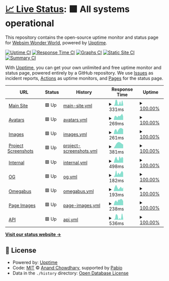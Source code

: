 # [📈 Live Status](https://websimww.github.io/status): <!--live status--> **🟩 All systems operational**

This repository contains the open-source uptime monitor and status page for [Websim Wonder World](https://wwebsim.ai/@wwworld), powered by [Upptime](https://github.com/upptime/upptime).

[![Uptime CI](https://github.com/websimww/status/workflows/Uptime%20CI/badge.svg)](https://github.com/websimww/status/actions?query=workflow%3A%22Uptime+CI%22)
[![Response Time CI](https://github.com/websimww/status/workflows/Response%20Time%20CI/badge.svg)](https://github.com/websimww/status/actions?query=workflow%3A%22Response+Time+CI%22)
[![Graphs CI](https://github.com/websimww/status/workflows/Graphs%20CI/badge.svg)](https://github.com/websimww/status/actions?query=workflow%3A%22Graphs+CI%22)
[![Static Site CI](https://github.com/websimww/status/workflows/Static%20Site%20CI/badge.svg)](https://github.com/websimww/status/actions?query=workflow%3A%22Static+Site+CI%22)
[![Summary CI](https://github.com/websimww/status/workflows/Summary%20CI/badge.svg)](https://github.com/websimww/status/actions?query=workflow%3A%22Summary+CI%22)

With [Upptime](https://upptime.js.org), you can get your own unlimited and free uptime monitor and status page, powered entirely by a GitHub repository. We use [Issues](https://github.com/websimww/status/issues) as incident reports, [Actions](https://github.com/websimww/status/actions) as uptime monitors, and [Pages](https://websimww.github.io/status) for the status page.

<!--start: status pages-->
<!-- This summary is generated by Upptime (https://github.com/upptime/upptime) -->
<!-- Do not edit this manually, your changes will be overwritten -->
<!-- prettier-ignore -->
| URL | Status | History | Response Time | Uptime |
| --- | ------ | ------- | ------------- | ------ |
| <img alt="" src="https://icons.duckduckgo.com/ip3/websim.ai.ico" height="13"> [Main Site](https://websim.ai/) | 🟩 Up | [main-site.yml](https://github.com/websimww/status/commits/HEAD/history/main-site.yml) | <details><summary><img alt="Response time graph" src="./graphs/main-site/response-time-week.png" height="20"> 331ms</summary><br><a href="https://websimww.github.io/status/history/main-site"><img alt="Response time 331" src="https://img.shields.io/endpoint?url=https%3A%2F%2Fraw.githubusercontent.com%2Fwebsimww%2Fstatus%2FHEAD%2Fapi%2Fmain-site%2Fresponse-time.json"></a><br><a href="https://websimww.github.io/status/history/main-site"><img alt="24-hour response time 331" src="https://img.shields.io/endpoint?url=https%3A%2F%2Fraw.githubusercontent.com%2Fwebsimww%2Fstatus%2FHEAD%2Fapi%2Fmain-site%2Fresponse-time-day.json"></a><br><a href="https://websimww.github.io/status/history/main-site"><img alt="7-day response time 331" src="https://img.shields.io/endpoint?url=https%3A%2F%2Fraw.githubusercontent.com%2Fwebsimww%2Fstatus%2FHEAD%2Fapi%2Fmain-site%2Fresponse-time-week.json"></a><br><a href="https://websimww.github.io/status/history/main-site"><img alt="30-day response time 331" src="https://img.shields.io/endpoint?url=https%3A%2F%2Fraw.githubusercontent.com%2Fwebsimww%2Fstatus%2FHEAD%2Fapi%2Fmain-site%2Fresponse-time-month.json"></a><br><a href="https://websimww.github.io/status/history/main-site"><img alt="1-year response time 331" src="https://img.shields.io/endpoint?url=https%3A%2F%2Fraw.githubusercontent.com%2Fwebsimww%2Fstatus%2FHEAD%2Fapi%2Fmain-site%2Fresponse-time-year.json"></a></details> | <details><summary><a href="https://websimww.github.io/status/history/main-site">100.00%</a></summary><a href="https://websimww.github.io/status/history/main-site"><img alt="All-time uptime 100.00%" src="https://img.shields.io/endpoint?url=https%3A%2F%2Fraw.githubusercontent.com%2Fwebsimww%2Fstatus%2FHEAD%2Fapi%2Fmain-site%2Fuptime.json"></a><br><a href="https://websimww.github.io/status/history/main-site"><img alt="24-hour uptime 100.00%" src="https://img.shields.io/endpoint?url=https%3A%2F%2Fraw.githubusercontent.com%2Fwebsimww%2Fstatus%2FHEAD%2Fapi%2Fmain-site%2Fuptime-day.json"></a><br><a href="https://websimww.github.io/status/history/main-site"><img alt="7-day uptime 100.00%" src="https://img.shields.io/endpoint?url=https%3A%2F%2Fraw.githubusercontent.com%2Fwebsimww%2Fstatus%2FHEAD%2Fapi%2Fmain-site%2Fuptime-week.json"></a><br><a href="https://websimww.github.io/status/history/main-site"><img alt="30-day uptime 100.00%" src="https://img.shields.io/endpoint?url=https%3A%2F%2Fraw.githubusercontent.com%2Fwebsimww%2Fstatus%2FHEAD%2Fapi%2Fmain-site%2Fuptime-month.json"></a><br><a href="https://websimww.github.io/status/history/main-site"><img alt="1-year uptime 100.00%" src="https://img.shields.io/endpoint?url=https%3A%2F%2Fraw.githubusercontent.com%2Fwebsimww%2Fstatus%2FHEAD%2Fapi%2Fmain-site%2Fuptime-year.json"></a></details>
| <img alt="" src="https://icons.duckduckgo.com/ip3/avatars.websim.ai.ico" height="13"> [Avatars](https://avatars.websim.ai/13ac4d9a-fce5-4eef-a688-221884ad4235/CQOqjQvxkM47r4gME.webp) | 🟩 Up | [avatars.yml](https://github.com/websimww/status/commits/HEAD/history/avatars.yml) | <details><summary><img alt="Response time graph" src="./graphs/avatars/response-time-week.png" height="20"> 269ms</summary><br><a href="https://websimww.github.io/status/history/avatars"><img alt="Response time 269" src="https://img.shields.io/endpoint?url=https%3A%2F%2Fraw.githubusercontent.com%2Fwebsimww%2Fstatus%2FHEAD%2Fapi%2Favatars%2Fresponse-time.json"></a><br><a href="https://websimww.github.io/status/history/avatars"><img alt="24-hour response time 289" src="https://img.shields.io/endpoint?url=https%3A%2F%2Fraw.githubusercontent.com%2Fwebsimww%2Fstatus%2FHEAD%2Fapi%2Favatars%2Fresponse-time-day.json"></a><br><a href="https://websimww.github.io/status/history/avatars"><img alt="7-day response time 269" src="https://img.shields.io/endpoint?url=https%3A%2F%2Fraw.githubusercontent.com%2Fwebsimww%2Fstatus%2FHEAD%2Fapi%2Favatars%2Fresponse-time-week.json"></a><br><a href="https://websimww.github.io/status/history/avatars"><img alt="30-day response time 269" src="https://img.shields.io/endpoint?url=https%3A%2F%2Fraw.githubusercontent.com%2Fwebsimww%2Fstatus%2FHEAD%2Fapi%2Favatars%2Fresponse-time-month.json"></a><br><a href="https://websimww.github.io/status/history/avatars"><img alt="1-year response time 269" src="https://img.shields.io/endpoint?url=https%3A%2F%2Fraw.githubusercontent.com%2Fwebsimww%2Fstatus%2FHEAD%2Fapi%2Favatars%2Fresponse-time-year.json"></a></details> | <details><summary><a href="https://websimww.github.io/status/history/avatars">100.00%</a></summary><a href="https://websimww.github.io/status/history/avatars"><img alt="All-time uptime 100.00%" src="https://img.shields.io/endpoint?url=https%3A%2F%2Fraw.githubusercontent.com%2Fwebsimww%2Fstatus%2FHEAD%2Fapi%2Favatars%2Fuptime.json"></a><br><a href="https://websimww.github.io/status/history/avatars"><img alt="24-hour uptime 100.00%" src="https://img.shields.io/endpoint?url=https%3A%2F%2Fraw.githubusercontent.com%2Fwebsimww%2Fstatus%2FHEAD%2Fapi%2Favatars%2Fuptime-day.json"></a><br><a href="https://websimww.github.io/status/history/avatars"><img alt="7-day uptime 100.00%" src="https://img.shields.io/endpoint?url=https%3A%2F%2Fraw.githubusercontent.com%2Fwebsimww%2Fstatus%2FHEAD%2Fapi%2Favatars%2Fuptime-week.json"></a><br><a href="https://websimww.github.io/status/history/avatars"><img alt="30-day uptime 100.00%" src="https://img.shields.io/endpoint?url=https%3A%2F%2Fraw.githubusercontent.com%2Fwebsimww%2Fstatus%2FHEAD%2Fapi%2Favatars%2Fuptime-month.json"></a><br><a href="https://websimww.github.io/status/history/avatars"><img alt="1-year uptime 100.00%" src="https://img.shields.io/endpoint?url=https%3A%2F%2Fraw.githubusercontent.com%2Fwebsimww%2Fstatus%2FHEAD%2Fapi%2Favatars%2Fuptime-year.json"></a></details>
| <img alt="" src="https://icons.duckduckgo.com/ip3/images.websim.ai.ico" height="13"> [Images](https://images.websim.ai/v1/site/Admdc3N7DvV192eus/600) | 🟩 Up | [images.yml](https://github.com/websimww/status/commits/HEAD/history/images.yml) | <details><summary><img alt="Response time graph" src="./graphs/images/response-time-week.png" height="20"> 261ms</summary><br><a href="https://websimww.github.io/status/history/images"><img alt="Response time 261" src="https://img.shields.io/endpoint?url=https%3A%2F%2Fraw.githubusercontent.com%2Fwebsimww%2Fstatus%2FHEAD%2Fapi%2Fimages%2Fresponse-time.json"></a><br><a href="https://websimww.github.io/status/history/images"><img alt="24-hour response time 302" src="https://img.shields.io/endpoint?url=https%3A%2F%2Fraw.githubusercontent.com%2Fwebsimww%2Fstatus%2FHEAD%2Fapi%2Fimages%2Fresponse-time-day.json"></a><br><a href="https://websimww.github.io/status/history/images"><img alt="7-day response time 261" src="https://img.shields.io/endpoint?url=https%3A%2F%2Fraw.githubusercontent.com%2Fwebsimww%2Fstatus%2FHEAD%2Fapi%2Fimages%2Fresponse-time-week.json"></a><br><a href="https://websimww.github.io/status/history/images"><img alt="30-day response time 261" src="https://img.shields.io/endpoint?url=https%3A%2F%2Fraw.githubusercontent.com%2Fwebsimww%2Fstatus%2FHEAD%2Fapi%2Fimages%2Fresponse-time-month.json"></a><br><a href="https://websimww.github.io/status/history/images"><img alt="1-year response time 261" src="https://img.shields.io/endpoint?url=https%3A%2F%2Fraw.githubusercontent.com%2Fwebsimww%2Fstatus%2FHEAD%2Fapi%2Fimages%2Fresponse-time-year.json"></a></details> | <details><summary><a href="https://websimww.github.io/status/history/images">100.00%</a></summary><a href="https://websimww.github.io/status/history/images"><img alt="All-time uptime 100.00%" src="https://img.shields.io/endpoint?url=https%3A%2F%2Fraw.githubusercontent.com%2Fwebsimww%2Fstatus%2FHEAD%2Fapi%2Fimages%2Fuptime.json"></a><br><a href="https://websimww.github.io/status/history/images"><img alt="24-hour uptime 100.00%" src="https://img.shields.io/endpoint?url=https%3A%2F%2Fraw.githubusercontent.com%2Fwebsimww%2Fstatus%2FHEAD%2Fapi%2Fimages%2Fuptime-day.json"></a><br><a href="https://websimww.github.io/status/history/images"><img alt="7-day uptime 100.00%" src="https://img.shields.io/endpoint?url=https%3A%2F%2Fraw.githubusercontent.com%2Fwebsimww%2Fstatus%2FHEAD%2Fapi%2Fimages%2Fuptime-week.json"></a><br><a href="https://websimww.github.io/status/history/images"><img alt="30-day uptime 100.00%" src="https://img.shields.io/endpoint?url=https%3A%2F%2Fraw.githubusercontent.com%2Fwebsimww%2Fstatus%2FHEAD%2Fapi%2Fimages%2Fuptime-month.json"></a><br><a href="https://websimww.github.io/status/history/images"><img alt="1-year uptime 100.00%" src="https://img.shields.io/endpoint?url=https%3A%2F%2Fraw.githubusercontent.com%2Fwebsimww%2Fstatus%2FHEAD%2Fapi%2Fimages%2Fuptime-year.json"></a></details>
| <img alt="" src="https://icons.duckduckgo.com/ip3/project-screenshots.websim.ai.ico" height="13"> [Project Screenshots](https://project-screenshots.websim.ai/0193a922-882e-7cfc-8b0d-960323df1155) | 🟩 Up | [project-screenshots.yml](https://github.com/websimww/status/commits/HEAD/history/project-screenshots.yml) | <details><summary><img alt="Response time graph" src="./graphs/project-screenshots/response-time-week.png" height="20"> 381ms</summary><br><a href="https://websimww.github.io/status/history/project-screenshots"><img alt="Response time 381" src="https://img.shields.io/endpoint?url=https%3A%2F%2Fraw.githubusercontent.com%2Fwebsimww%2Fstatus%2FHEAD%2Fapi%2Fproject-screenshots%2Fresponse-time.json"></a><br><a href="https://websimww.github.io/status/history/project-screenshots"><img alt="24-hour response time 381" src="https://img.shields.io/endpoint?url=https%3A%2F%2Fraw.githubusercontent.com%2Fwebsimww%2Fstatus%2FHEAD%2Fapi%2Fproject-screenshots%2Fresponse-time-day.json"></a><br><a href="https://websimww.github.io/status/history/project-screenshots"><img alt="7-day response time 381" src="https://img.shields.io/endpoint?url=https%3A%2F%2Fraw.githubusercontent.com%2Fwebsimww%2Fstatus%2FHEAD%2Fapi%2Fproject-screenshots%2Fresponse-time-week.json"></a><br><a href="https://websimww.github.io/status/history/project-screenshots"><img alt="30-day response time 381" src="https://img.shields.io/endpoint?url=https%3A%2F%2Fraw.githubusercontent.com%2Fwebsimww%2Fstatus%2FHEAD%2Fapi%2Fproject-screenshots%2Fresponse-time-month.json"></a><br><a href="https://websimww.github.io/status/history/project-screenshots"><img alt="1-year response time 381" src="https://img.shields.io/endpoint?url=https%3A%2F%2Fraw.githubusercontent.com%2Fwebsimww%2Fstatus%2FHEAD%2Fapi%2Fproject-screenshots%2Fresponse-time-year.json"></a></details> | <details><summary><a href="https://websimww.github.io/status/history/project-screenshots">100.00%</a></summary><a href="https://websimww.github.io/status/history/project-screenshots"><img alt="All-time uptime 100.00%" src="https://img.shields.io/endpoint?url=https%3A%2F%2Fraw.githubusercontent.com%2Fwebsimww%2Fstatus%2FHEAD%2Fapi%2Fproject-screenshots%2Fuptime.json"></a><br><a href="https://websimww.github.io/status/history/project-screenshots"><img alt="24-hour uptime 100.00%" src="https://img.shields.io/endpoint?url=https%3A%2F%2Fraw.githubusercontent.com%2Fwebsimww%2Fstatus%2FHEAD%2Fapi%2Fproject-screenshots%2Fuptime-day.json"></a><br><a href="https://websimww.github.io/status/history/project-screenshots"><img alt="7-day uptime 100.00%" src="https://img.shields.io/endpoint?url=https%3A%2F%2Fraw.githubusercontent.com%2Fwebsimww%2Fstatus%2FHEAD%2Fapi%2Fproject-screenshots%2Fuptime-week.json"></a><br><a href="https://websimww.github.io/status/history/project-screenshots"><img alt="30-day uptime 100.00%" src="https://img.shields.io/endpoint?url=https%3A%2F%2Fraw.githubusercontent.com%2Fwebsimww%2Fstatus%2FHEAD%2Fapi%2Fproject-screenshots%2Fuptime-month.json"></a><br><a href="https://websimww.github.io/status/history/project-screenshots"><img alt="1-year uptime 100.00%" src="https://img.shields.io/endpoint?url=https%3A%2F%2Fraw.githubusercontent.com%2Fwebsimww%2Fstatus%2FHEAD%2Fapi%2Fproject-screenshots%2Fuptime-year.json"></a></details>
| <img alt="" src="https://icons.duckduckgo.com/ip3/internal.websim.ai.ico" height="13"> [Internal](https://internal.websim.ai/) | 🟩 Up | [internal.yml](https://github.com/websimww/status/commits/HEAD/history/internal.yml) | <details><summary><img alt="Response time graph" src="./graphs/internal/response-time-week.png" height="20"> 498ms</summary><br><a href="https://websimww.github.io/status/history/internal"><img alt="Response time 498" src="https://img.shields.io/endpoint?url=https%3A%2F%2Fraw.githubusercontent.com%2Fwebsimww%2Fstatus%2FHEAD%2Fapi%2Finternal%2Fresponse-time.json"></a><br><a href="https://websimww.github.io/status/history/internal"><img alt="24-hour response time 547" src="https://img.shields.io/endpoint?url=https%3A%2F%2Fraw.githubusercontent.com%2Fwebsimww%2Fstatus%2FHEAD%2Fapi%2Finternal%2Fresponse-time-day.json"></a><br><a href="https://websimww.github.io/status/history/internal"><img alt="7-day response time 498" src="https://img.shields.io/endpoint?url=https%3A%2F%2Fraw.githubusercontent.com%2Fwebsimww%2Fstatus%2FHEAD%2Fapi%2Finternal%2Fresponse-time-week.json"></a><br><a href="https://websimww.github.io/status/history/internal"><img alt="30-day response time 498" src="https://img.shields.io/endpoint?url=https%3A%2F%2Fraw.githubusercontent.com%2Fwebsimww%2Fstatus%2FHEAD%2Fapi%2Finternal%2Fresponse-time-month.json"></a><br><a href="https://websimww.github.io/status/history/internal"><img alt="1-year response time 498" src="https://img.shields.io/endpoint?url=https%3A%2F%2Fraw.githubusercontent.com%2Fwebsimww%2Fstatus%2FHEAD%2Fapi%2Finternal%2Fresponse-time-year.json"></a></details> | <details><summary><a href="https://websimww.github.io/status/history/internal">100.00%</a></summary><a href="https://websimww.github.io/status/history/internal"><img alt="All-time uptime 100.00%" src="https://img.shields.io/endpoint?url=https%3A%2F%2Fraw.githubusercontent.com%2Fwebsimww%2Fstatus%2FHEAD%2Fapi%2Finternal%2Fuptime.json"></a><br><a href="https://websimww.github.io/status/history/internal"><img alt="24-hour uptime 100.00%" src="https://img.shields.io/endpoint?url=https%3A%2F%2Fraw.githubusercontent.com%2Fwebsimww%2Fstatus%2FHEAD%2Fapi%2Finternal%2Fuptime-day.json"></a><br><a href="https://websimww.github.io/status/history/internal"><img alt="7-day uptime 100.00%" src="https://img.shields.io/endpoint?url=https%3A%2F%2Fraw.githubusercontent.com%2Fwebsimww%2Fstatus%2FHEAD%2Fapi%2Finternal%2Fuptime-week.json"></a><br><a href="https://websimww.github.io/status/history/internal"><img alt="30-day uptime 100.00%" src="https://img.shields.io/endpoint?url=https%3A%2F%2Fraw.githubusercontent.com%2Fwebsimww%2Fstatus%2FHEAD%2Fapi%2Finternal%2Fuptime-month.json"></a><br><a href="https://websimww.github.io/status/history/internal"><img alt="1-year uptime 100.00%" src="https://img.shields.io/endpoint?url=https%3A%2F%2Fraw.githubusercontent.com%2Fwebsimww%2Fstatus%2FHEAD%2Fapi%2Finternal%2Fuptime-year.json"></a></details>
| <img alt="" src="https://icons.duckduckgo.com/ip3/og.websim.ai.ico" height="13"> [OG](https://og.websim.ai/) | 🟩 Up | [og.yml](https://github.com/websimww/status/commits/HEAD/history/og.yml) | <details><summary><img alt="Response time graph" src="./graphs/og/response-time-week.png" height="20"> 182ms</summary><br><a href="https://websimww.github.io/status/history/og"><img alt="Response time 182" src="https://img.shields.io/endpoint?url=https%3A%2F%2Fraw.githubusercontent.com%2Fwebsimww%2Fstatus%2FHEAD%2Fapi%2Fog%2Fresponse-time.json"></a><br><a href="https://websimww.github.io/status/history/og"><img alt="24-hour response time 219" src="https://img.shields.io/endpoint?url=https%3A%2F%2Fraw.githubusercontent.com%2Fwebsimww%2Fstatus%2FHEAD%2Fapi%2Fog%2Fresponse-time-day.json"></a><br><a href="https://websimww.github.io/status/history/og"><img alt="7-day response time 182" src="https://img.shields.io/endpoint?url=https%3A%2F%2Fraw.githubusercontent.com%2Fwebsimww%2Fstatus%2FHEAD%2Fapi%2Fog%2Fresponse-time-week.json"></a><br><a href="https://websimww.github.io/status/history/og"><img alt="30-day response time 182" src="https://img.shields.io/endpoint?url=https%3A%2F%2Fraw.githubusercontent.com%2Fwebsimww%2Fstatus%2FHEAD%2Fapi%2Fog%2Fresponse-time-month.json"></a><br><a href="https://websimww.github.io/status/history/og"><img alt="1-year response time 182" src="https://img.shields.io/endpoint?url=https%3A%2F%2Fraw.githubusercontent.com%2Fwebsimww%2Fstatus%2FHEAD%2Fapi%2Fog%2Fresponse-time-year.json"></a></details> | <details><summary><a href="https://websimww.github.io/status/history/og">100.00%</a></summary><a href="https://websimww.github.io/status/history/og"><img alt="All-time uptime 100.00%" src="https://img.shields.io/endpoint?url=https%3A%2F%2Fraw.githubusercontent.com%2Fwebsimww%2Fstatus%2FHEAD%2Fapi%2Fog%2Fuptime.json"></a><br><a href="https://websimww.github.io/status/history/og"><img alt="24-hour uptime 100.00%" src="https://img.shields.io/endpoint?url=https%3A%2F%2Fraw.githubusercontent.com%2Fwebsimww%2Fstatus%2FHEAD%2Fapi%2Fog%2Fuptime-day.json"></a><br><a href="https://websimww.github.io/status/history/og"><img alt="7-day uptime 100.00%" src="https://img.shields.io/endpoint?url=https%3A%2F%2Fraw.githubusercontent.com%2Fwebsimww%2Fstatus%2FHEAD%2Fapi%2Fog%2Fuptime-week.json"></a><br><a href="https://websimww.github.io/status/history/og"><img alt="30-day uptime 100.00%" src="https://img.shields.io/endpoint?url=https%3A%2F%2Fraw.githubusercontent.com%2Fwebsimww%2Fstatus%2FHEAD%2Fapi%2Fog%2Fuptime-month.json"></a><br><a href="https://websimww.github.io/status/history/og"><img alt="1-year uptime 100.00%" src="https://img.shields.io/endpoint?url=https%3A%2F%2Fraw.githubusercontent.com%2Fwebsimww%2Fstatus%2FHEAD%2Fapi%2Fog%2Fuptime-year.json"></a></details>
| <img alt="" src="https://icons.duckduckgo.com/ip3/omegabus.websim.ai.ico" height="13"> [Omegabus](https://omegabus.websim.ai/) | 🟩 Up | [omegabus.yml](https://github.com/websimww/status/commits/HEAD/history/omegabus.yml) | <details><summary><img alt="Response time graph" src="./graphs/omegabus/response-time-week.png" height="20"> 193ms</summary><br><a href="https://websimww.github.io/status/history/omegabus"><img alt="Response time 193" src="https://img.shields.io/endpoint?url=https%3A%2F%2Fraw.githubusercontent.com%2Fwebsimww%2Fstatus%2FHEAD%2Fapi%2Fomegabus%2Fresponse-time.json"></a><br><a href="https://websimww.github.io/status/history/omegabus"><img alt="24-hour response time 184" src="https://img.shields.io/endpoint?url=https%3A%2F%2Fraw.githubusercontent.com%2Fwebsimww%2Fstatus%2FHEAD%2Fapi%2Fomegabus%2Fresponse-time-day.json"></a><br><a href="https://websimww.github.io/status/history/omegabus"><img alt="7-day response time 193" src="https://img.shields.io/endpoint?url=https%3A%2F%2Fraw.githubusercontent.com%2Fwebsimww%2Fstatus%2FHEAD%2Fapi%2Fomegabus%2Fresponse-time-week.json"></a><br><a href="https://websimww.github.io/status/history/omegabus"><img alt="30-day response time 193" src="https://img.shields.io/endpoint?url=https%3A%2F%2Fraw.githubusercontent.com%2Fwebsimww%2Fstatus%2FHEAD%2Fapi%2Fomegabus%2Fresponse-time-month.json"></a><br><a href="https://websimww.github.io/status/history/omegabus"><img alt="1-year response time 193" src="https://img.shields.io/endpoint?url=https%3A%2F%2Fraw.githubusercontent.com%2Fwebsimww%2Fstatus%2FHEAD%2Fapi%2Fomegabus%2Fresponse-time-year.json"></a></details> | <details><summary><a href="https://websimww.github.io/status/history/omegabus">100.00%</a></summary><a href="https://websimww.github.io/status/history/omegabus"><img alt="All-time uptime 100.00%" src="https://img.shields.io/endpoint?url=https%3A%2F%2Fraw.githubusercontent.com%2Fwebsimww%2Fstatus%2FHEAD%2Fapi%2Fomegabus%2Fuptime.json"></a><br><a href="https://websimww.github.io/status/history/omegabus"><img alt="24-hour uptime 100.00%" src="https://img.shields.io/endpoint?url=https%3A%2F%2Fraw.githubusercontent.com%2Fwebsimww%2Fstatus%2FHEAD%2Fapi%2Fomegabus%2Fuptime-day.json"></a><br><a href="https://websimww.github.io/status/history/omegabus"><img alt="7-day uptime 100.00%" src="https://img.shields.io/endpoint?url=https%3A%2F%2Fraw.githubusercontent.com%2Fwebsimww%2Fstatus%2FHEAD%2Fapi%2Fomegabus%2Fuptime-week.json"></a><br><a href="https://websimww.github.io/status/history/omegabus"><img alt="30-day uptime 100.00%" src="https://img.shields.io/endpoint?url=https%3A%2F%2Fraw.githubusercontent.com%2Fwebsimww%2Fstatus%2FHEAD%2Fapi%2Fomegabus%2Fuptime-month.json"></a><br><a href="https://websimww.github.io/status/history/omegabus"><img alt="1-year uptime 100.00%" src="https://img.shields.io/endpoint?url=https%3A%2F%2Fraw.githubusercontent.com%2Fwebsimww%2Fstatus%2FHEAD%2Fapi%2Fomegabus%2Fuptime-year.json"></a></details>
| <img alt="" src="https://icons.duckduckgo.com/ip3/page-images.websim.ai.ico" height="13"> [Page Images](https://page-images.websim.ai/) | 🟩 Up | [page-images.yml](https://github.com/websimww/status/commits/HEAD/history/page-images.yml) | <details><summary><img alt="Response time graph" src="./graphs/page-images/response-time-week.png" height="20"> 238ms</summary><br><a href="https://websimww.github.io/status/history/page-images"><img alt="Response time 238" src="https://img.shields.io/endpoint?url=https%3A%2F%2Fraw.githubusercontent.com%2Fwebsimww%2Fstatus%2FHEAD%2Fapi%2Fpage-images%2Fresponse-time.json"></a><br><a href="https://websimww.github.io/status/history/page-images"><img alt="24-hour response time 274" src="https://img.shields.io/endpoint?url=https%3A%2F%2Fraw.githubusercontent.com%2Fwebsimww%2Fstatus%2FHEAD%2Fapi%2Fpage-images%2Fresponse-time-day.json"></a><br><a href="https://websimww.github.io/status/history/page-images"><img alt="7-day response time 238" src="https://img.shields.io/endpoint?url=https%3A%2F%2Fraw.githubusercontent.com%2Fwebsimww%2Fstatus%2FHEAD%2Fapi%2Fpage-images%2Fresponse-time-week.json"></a><br><a href="https://websimww.github.io/status/history/page-images"><img alt="30-day response time 238" src="https://img.shields.io/endpoint?url=https%3A%2F%2Fraw.githubusercontent.com%2Fwebsimww%2Fstatus%2FHEAD%2Fapi%2Fpage-images%2Fresponse-time-month.json"></a><br><a href="https://websimww.github.io/status/history/page-images"><img alt="1-year response time 238" src="https://img.shields.io/endpoint?url=https%3A%2F%2Fraw.githubusercontent.com%2Fwebsimww%2Fstatus%2FHEAD%2Fapi%2Fpage-images%2Fresponse-time-year.json"></a></details> | <details><summary><a href="https://websimww.github.io/status/history/page-images">100.00%</a></summary><a href="https://websimww.github.io/status/history/page-images"><img alt="All-time uptime 100.00%" src="https://img.shields.io/endpoint?url=https%3A%2F%2Fraw.githubusercontent.com%2Fwebsimww%2Fstatus%2FHEAD%2Fapi%2Fpage-images%2Fuptime.json"></a><br><a href="https://websimww.github.io/status/history/page-images"><img alt="24-hour uptime 100.00%" src="https://img.shields.io/endpoint?url=https%3A%2F%2Fraw.githubusercontent.com%2Fwebsimww%2Fstatus%2FHEAD%2Fapi%2Fpage-images%2Fuptime-day.json"></a><br><a href="https://websimww.github.io/status/history/page-images"><img alt="7-day uptime 100.00%" src="https://img.shields.io/endpoint?url=https%3A%2F%2Fraw.githubusercontent.com%2Fwebsimww%2Fstatus%2FHEAD%2Fapi%2Fpage-images%2Fuptime-week.json"></a><br><a href="https://websimww.github.io/status/history/page-images"><img alt="30-day uptime 100.00%" src="https://img.shields.io/endpoint?url=https%3A%2F%2Fraw.githubusercontent.com%2Fwebsimww%2Fstatus%2FHEAD%2Fapi%2Fpage-images%2Fuptime-month.json"></a><br><a href="https://websimww.github.io/status/history/page-images"><img alt="1-year uptime 100.00%" src="https://img.shields.io/endpoint?url=https%3A%2F%2Fraw.githubusercontent.com%2Fwebsimww%2Fstatus%2FHEAD%2Fapi%2Fpage-images%2Fuptime-year.json"></a></details>
| <img alt="" src="https://icons.duckduckgo.com/ip3/api.websim.ai.ico" height="13"> [API](https://api.websim.ai/api/v1/sites/LOGGED_IN/html) | 🟩 Up | [api.yml](https://github.com/websimww/status/commits/HEAD/history/api.yml) | <details><summary><img alt="Response time graph" src="./graphs/api/response-time-week.png" height="20"> 536ms</summary><br><a href="https://websimww.github.io/status/history/api"><img alt="Response time 536" src="https://img.shields.io/endpoint?url=https%3A%2F%2Fraw.githubusercontent.com%2Fwebsimww%2Fstatus%2FHEAD%2Fapi%2Fapi%2Fresponse-time.json"></a><br><a href="https://websimww.github.io/status/history/api"><img alt="24-hour response time 614" src="https://img.shields.io/endpoint?url=https%3A%2F%2Fraw.githubusercontent.com%2Fwebsimww%2Fstatus%2FHEAD%2Fapi%2Fapi%2Fresponse-time-day.json"></a><br><a href="https://websimww.github.io/status/history/api"><img alt="7-day response time 536" src="https://img.shields.io/endpoint?url=https%3A%2F%2Fraw.githubusercontent.com%2Fwebsimww%2Fstatus%2FHEAD%2Fapi%2Fapi%2Fresponse-time-week.json"></a><br><a href="https://websimww.github.io/status/history/api"><img alt="30-day response time 536" src="https://img.shields.io/endpoint?url=https%3A%2F%2Fraw.githubusercontent.com%2Fwebsimww%2Fstatus%2FHEAD%2Fapi%2Fapi%2Fresponse-time-month.json"></a><br><a href="https://websimww.github.io/status/history/api"><img alt="1-year response time 536" src="https://img.shields.io/endpoint?url=https%3A%2F%2Fraw.githubusercontent.com%2Fwebsimww%2Fstatus%2FHEAD%2Fapi%2Fapi%2Fresponse-time-year.json"></a></details> | <details><summary><a href="https://websimww.github.io/status/history/api">100.00%</a></summary><a href="https://websimww.github.io/status/history/api"><img alt="All-time uptime 100.00%" src="https://img.shields.io/endpoint?url=https%3A%2F%2Fraw.githubusercontent.com%2Fwebsimww%2Fstatus%2FHEAD%2Fapi%2Fapi%2Fuptime.json"></a><br><a href="https://websimww.github.io/status/history/api"><img alt="24-hour uptime 100.00%" src="https://img.shields.io/endpoint?url=https%3A%2F%2Fraw.githubusercontent.com%2Fwebsimww%2Fstatus%2FHEAD%2Fapi%2Fapi%2Fuptime-day.json"></a><br><a href="https://websimww.github.io/status/history/api"><img alt="7-day uptime 100.00%" src="https://img.shields.io/endpoint?url=https%3A%2F%2Fraw.githubusercontent.com%2Fwebsimww%2Fstatus%2FHEAD%2Fapi%2Fapi%2Fuptime-week.json"></a><br><a href="https://websimww.github.io/status/history/api"><img alt="30-day uptime 100.00%" src="https://img.shields.io/endpoint?url=https%3A%2F%2Fraw.githubusercontent.com%2Fwebsimww%2Fstatus%2FHEAD%2Fapi%2Fapi%2Fuptime-month.json"></a><br><a href="https://websimww.github.io/status/history/api"><img alt="1-year uptime 100.00%" src="https://img.shields.io/endpoint?url=https%3A%2F%2Fraw.githubusercontent.com%2Fwebsimww%2Fstatus%2FHEAD%2Fapi%2Fapi%2Fuptime-year.json"></a></details>

<!--end: status pages-->

[**Visit our status website →**](https://websimww.github.io/status)

## 📄 License

- Powered by: [Upptime](https://github.com/upptime/upptime)
- Code: [MIT](./LICENSE) © [Anand Chowdhary](https://anandchowdhary.com), supported by [Pabio](https://pabio.com)
- Data in the `./history` directory: [Open Database License](https://opendatacommons.org/licenses/odbl/1-0/)
